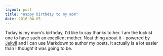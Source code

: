 ```yaml
---
layout: post
title: "Happy birthday to my mom"
date: 2016-04-05
---
```

Today is my mom's birthday, I'd like to say thanks to her. I am the luckist one to have such an excellent mother.
Neat thing about it - powered by [Jekyll](http://jekyllrb.com) and I can use Markdown to author my posts. It actually is a lot easier than I thought it was going to be.
